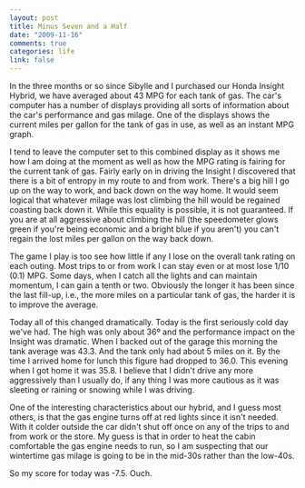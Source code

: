 ```yaml
--- 
layout: post
title: Minus Seven and a Half
date: "2009-11-16"
comments: true
categories: life
link: false
---
```

In the three months or so since Sibylle and I purchased our Honda Insight Hybrid, we have averaged about 43 MPG for each tank of gas. The car's computer has a number of displays providing all sorts of information about the car's performance and gas milage. One of the displays shows the current miles per gallon for the tank of gas in use, as well as an instant MPG graph.

I tend to leave the computer set to this combined display as it shows me how I am doing at the moment as well as how the MPG rating is fairing for the current tank of gas. Fairly early on in driving the Insight I discovered that there is a bit of entropy in my route to and from work. There's a big hill I go up on the way to work, and back down on the way home. It would seem logical that whatever milage was lost climbing the hill would be regained coasting back down it. While this equality is possible, it is not guaranteed. If you are at all aggressive about climbing the hill (the speedometer glows green if you're being economic and a bright blue if you aren't) you can't regain the lost miles per gallon on the way back down.

The game I play is too see how little if any I lose on the overall tank rating on each outing. Most trips to or from work I can stay even or at most lose 1/10 (0.1) MPG. Some days, when I catch all the lights and can maintain momentum, I can gain a tenth or two. Obviously the longer it has been since the last fill-up, i.e., the more miles on a particular tank of gas, the harder it is to improve the average.

Today all of this changed dramatically. Today is the first seriously cold day we've had. The high was only about 36º and the performance impact on the Insight was dramatic. When I backed out of the garage this morning the tank average was 43.3. And the tank only had about 5 miles on it. By the time I arrived home for lunch this figure had dropped to 36.0. This evening when I got home it was 35.8. I believe that I didn't drive any more aggressively than I usually do, if any thing I was more cautious as it was sleeting or raining or snowing while I was driving.

One of the interesting characteristics about our hybrid, and I guess most others, is that the gas engine turns off at red lights since it isn't needed. With it colder outside the car didn't shut off once on any of the trips to and from work or the store. My guess is that in order to heat the cabin comfortable the gas engine needs to run, so I am suspecting that our wintertime gas milage is going to be in the mid-30s rather than the low-40s.

So my score for today was -7.5. Ouch.
